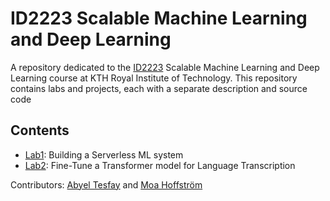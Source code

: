 # ID2223 Scalable Machine Learning and Deep Learning
A repository dedicated to the [ID2223](https://www.kth.se/student/kurser/kurs/ID2223?l=en) Scalable Machine Learning and Deep Learning course at KTH Royal Institute of Technology. This repository contains labs and projects, each with a separate description and source code

## Contents

- [Lab1](https://github.com/AbyelT/ID2223-Scalable-ML-and-DL/tree/main/Lab1): Building a Serverless ML system
- [Lab2](https://github.com/AbyelT/ID2223-Scalable-ML-and-DL/tree/main/Lab2): Fine-Tune a Transformer model for Language Transcription

Contributors: [Abyel Tesfay](https://github.com/AbyelT) and [Moa Hoffström](https://github.com/moahoffstrom)
